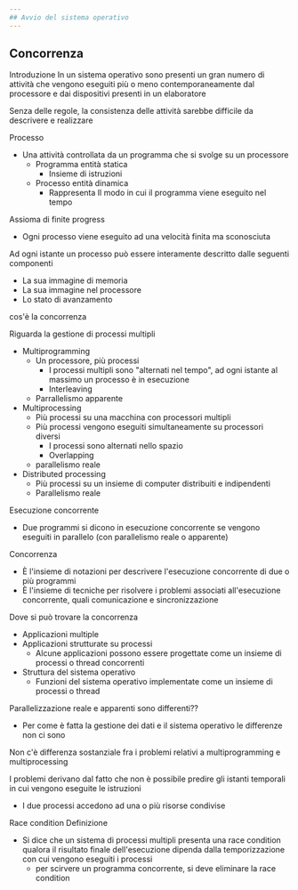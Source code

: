 ```yaml
---
## Avvio del sistema operativo
---
```

## Concorrenza
Introduzione
In un sistema operativo sono presenti un gran numero di attività che vengono eseguiti più o meno contemporaneamente dal processore e dai dispositivi presenti in un elaboratore

Senza delle regole, la consistenza delle attività sarebbe difficile da descrivere e realizzare

Processo
- Una attività controllata da un programma che si svolge su un processore
	- Programma entità statica
		- Insieme di istruzioni
	- Processo entità dinamica
		- Rappresenta Il modo in cui il programma viene eseguito nel tempo

Assioma di finite progress
- Ogni processo viene eseguito ad una velocità finita ma sconosciuta


Ad ogni istante un processo può essere interamente descritto dalle seguenti componenti
- La sua immagine di memoria
- La sua immagine nel processore
- Lo stato di avanzamento

cos'è la concorrenza

Riguarda la gestione di processi multipli
- Multiprogramming
	- Un processore, più processi
		- I processi multipli sono "alternati nel tempo", ad ogni istante al massimo un processo è in esecuzione
		- Interleaving
	- Parrallelismo apparente
- Multiprocessing
	- Più processi su una macchina con processori multipli
	- Più processi vengono eseguiti simultaneamente su processori diversi
		- I processi sono alternati nello spazio
		- Overlapping
	- parallelismo reale
- Distributed processing
	- Più processi su un insieme di computer distribuiti e indipendenti
	- Parallelismo reale

Esecuzione concorrente
- Due programmi si dicono in esecuzione concorrente se vengono eseguiti in parallelo (con parallelismo reale o apparente)

Concorrenza
- È l'insieme di notazioni per descrivere l'esecuzione concorrente di due o più programmi
- È l'insieme di tecniche per risolvere i problemi associati all'esecuzione concorrente, quali comunicazione e sincronizzazione

Dove si può trovare la concorrenza
- Applicazioni multiple
- Applicazioni strutturate su processi
	- Alcune applicazioni possono essere progettate come un insieme di processi o thread concorrenti
- Struttura del sistema operativo
	- Funzioni del sistema operativo implementate come un insieme di processi o thread

Parallelizzazione reale e apparenti sono differenti??
- Per come è fatta la gestione dei dati e il sistema operativo le differenze non ci sono

Non c'è differenza sostanziale fra i problemi relativi a multiprogramming e multiprocessing

 I problemi derivano dal fatto che non è possibile predire gli istanti temporali in cui vengono eseguite le istruzioni
- I due processi accedono ad una o più risorse condivise

Race condition
Definizione
- Si dice che un sistema di processi multipli presenta una race condition qualora il risultato finale dell'esecuzione dipenda dalla temporizzazione con cui vengono eseguiti i processi
	- per scirvere un programma concorrente, si deve eliminare la race condition